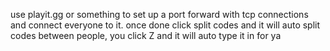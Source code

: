 use playit.gg or something to set up a port forward with tcp connections and connect everyone to it. once done click split codes and it will auto split codes between people, you click Z and it will auto type it in for ya
